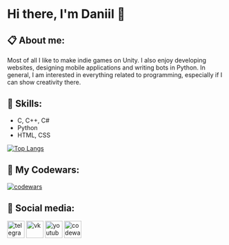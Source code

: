 # Hi there, I'm Daniil 👋

## 📋 About me:

Most of all I like to make indie games on Unity. I also enjoy developing websites, designing mobile applications and writing bots in Python. In general, I am interested in everything related to programming, especially if I can show creativity there.

## 💪 Skills:

- C, C++, C#
- Python
- HTML, CSS

[![Top Langs](https://github-readme-stats.vercel.app/api/top-langs/?username=xort1)](https://github.com/anuraghazra/github-readme-stats)

## 👊 My Codewars:

[![codewars](https://www.codewars.com/users/yranidro/badges/large)](https://www.codewars.com/users/xorti)

## 💬 Social media:

[<img src='https://i.ibb.co/jJJxJsr/free-icon-telegram-2111646.png' alt='telegram' height='40'>](https://t.me/opopee)  [<img src='https://i.ibb.co/Wvrx3JF/free-icon-vk-3670055.png' alt='vk' height='40'>](https://vk.com/uknowimsayin)  [<img src='https://i.ibb.co/0ypZ5tR/free-icon-youtube-3670147.png' alt='youtube' height='40'>](https://www.youtube.com/channel/UCTKjCejrM-1pZKNlgtubh1Q)  [<img src='https://i.ibb.co/hd44N43/1.png' alt='codewars' height='40'>](https://www.codewars.com/users/xorti)
